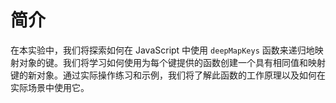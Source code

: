 # 简介

在本实验中，我们将探索如何在 JavaScript 中使用 `deepMapKeys` 函数来递归地映射对象的键。我们将学习如何使用为每个键提供的函数创建一个具有相同值和映射键的新对象。通过实际操作练习和示例，我们将了解此函数的工作原理以及如何在实际场景中使用它。
